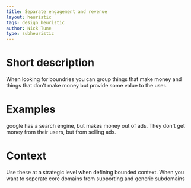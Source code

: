 ```yaml
---
title: Separate engagement and revenue
layout: heuristic
tags: design heuristic
author: Nick Tune
type: subheuristic
---
```


# Short description

When looking for boundries you can group things that make money and things that don't make money but provide some value to the user.

# Examples

google has a search engine, but makes money out of ads. They don't get money from their users, but from selling ads.

# Context

Use these at a strategic level when defining bounded context. When you want to seperate core domains from supporting and generic subdomains
